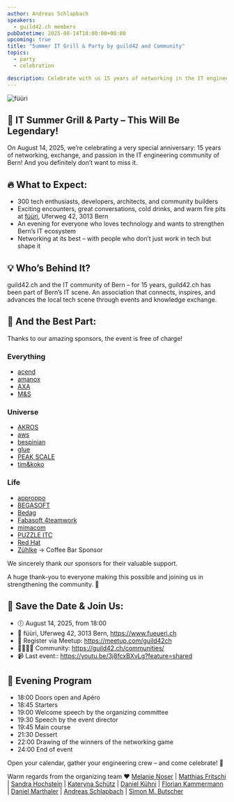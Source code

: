 ```yaml
---
author: Andreas Schlapbach
speakers:
  - guild42.ch members
pubDatetime: 2025-08-14T18:00:00+00:00
upcoming: true
title: "Summer IT Grill & Party by guild42 and Community"
topics:
  - party
  - celebration

description: Celebrate with us 15 years of networking in the IT engineering community Bern and the existence of guild42.ch!
---
```


![füüri](https://image.jimcdn.com/app/cms/image/transf/dimension=950x10000:format=jpg/path/s4851942e8d59e01c/image/if0f4686e2ea30211/version/1638873072/f%C3%BC%C3%BCri-story.jpg)

## 🥳 IT Summer Grill & Party – This Will Be Legendary!

On August 14, 2025, we’re celebrating a very special anniversary: 15 years of networking, exchange, and passion in the IT engineering community of Bern! And you definitely don’t want to miss it.

## 🔥 What to Expect:

- 300 tech enthusiasts, developers, architects, and community builders
- Exciting encounters, great conversations, cold drinks, and warm fire pits at [füüri](https://www.fueueri.ch), Uferweg 42, 3013 Bern
- An evening for everyone who loves technology and wants to strengthen Bern’s IT ecosystem
- Networking at its best – with people who don’t just work in tech but shape it

## 💡 Who’s Behind It?

guild42.ch and the IT community of Bern – for 15 years, guild42.ch has been part of Bern’s IT scene. An association that connects, inspires, and advances the local tech scene through events and knowledge exchange.

## 💸 And the Best Part:

Thanks to our amazing sponsors, the event is free of charge!

### Everything

- [acend](https://acend.ch)
- [amanox](https://www.amanox.ch)
- [AXA](https://www.axa.ch/en/private-customers.html)
- [M&S](https://www.m-s.ch)

### Universe

- [AKROS](https://www.akros.ch)
- [aws](https://aws.amazon.com)
- [bespinian](https://bespinian.io)
- [glue](https://www.glue.ch/de/startseite/)
- [PEAK SCALE](https://peakscale.ch)
- [tim&koko](https://tim-koko.ch)

### Life
- [approppo](https://www.approppo.ch)
- [BEGASOFT](https://www.begasoft.ch)
- [Bedag](https://www.bedag.ch)
- [Fabasoft 4teamwork](https://www.4teamwork.ch/en/company/about-us)
- [mimacom](https://www.mimacom.com)
- [PUZZLE ITC](https://www.puzzle.ch)
- [Red Hat](https://www.redhat.com/en)
- [Zühlke](https://www.zuehlke.com) -> Coffee Bar Sponsor

We sincerely thank our sponsors for their valuable support.

A huge thank-you to everyone making this possible and joining us in strengthening the community. 🙏

## 📅 Save the Date & Join Us:
- 🕕 August 14, 2025, from 18:00
- 📍 füüri, Uferweg 42, 3013 Bern, https://www.fueueri.ch
- 🔗 Register via Meetup: https://meetup.com/guild42ch  
- 👨‍👩‍👧‍👦 Community:  https://guild42.ch/communities/
- 📹 Last event:: https://youtu.be/3j8fcxBXvLg?feature=shared

## 📢 Evening Program

- 18:00 Doors open and Apéro
- 18:45 Starters
- 19:00 Welcome speech by the organizing committee
- 19:30 Speech by the event director
- 19:45 Main course
- 21:30 Dessert
- 22:00 Drawing of the winners of the networking game
- 24:00 End of event

Open your calendar, gather your engineering crew – and come celebrate! 🚀

Warm regards from the organizing team ❤️
[Melanie Noser](https://www.linkedin.com/in/mnoser/) | [Matthias Fritschi](https://www.linkedin.com/in/matthias-fritschi/) | [Sandra Hochstein](https://www.linkedin.com/in/sandra-hochstein/) | [Kateryna Schütz](https://www.linkedin.com/in/kateryna-schuetz-b5927745/) | [Daniel Kühni](https://www.linkedin.com/in/dani-kuehni/) | [Florian Kammermann](https://www.linkedin.com/in/florian-k-9196651a/) | [Daniel Marthaler](https://www.linkedin.com/in/daniel-marthaler-34b36814/) | [Andreas Schlapbach](https://www.linkedin.com/in/andreas-schlapbach/) | [Simon M. Butscher](https://www.linkedin.com/in/simonbutscher/)
